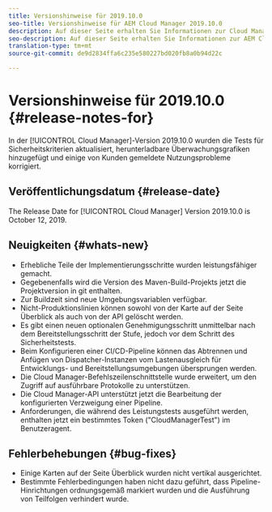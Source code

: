 ```yaml
---
title: Versionshinweise für 2019.10.0
seo-title: Versionshinweise für AEM Cloud Manager 2019.10.0
description: Auf dieser Seite erhalten Sie Informationen zur Cloud Manager-Version 2019.10.0.
seo-description: Auf dieser Seite erhalten Sie Informationen zur AEM Cloud Manager-Version 2019.10.0.
translation-type: tm+mt
source-git-commit: de9d2834ffa6c235e580227bd020fb8a0b94d22c

---
```


# Versionshinweise für 2019.10.0 {#release-notes-for}

In der [!UICONTROL Cloud Manager]-Version 2019.10.0 wurden die Tests für Sicherheitskriterien aktualisiert, herunterladbare Überwachungsgrafiken hinzugefügt und einige von Kunden gemeldete Nutzungsprobleme korrigiert.

## Veröffentlichungsdatum {#release-date}

The Release Date for [!UICONTROL Cloud Manager] Version 2019.10.0 is October 12, 2019.

## Neuigkeiten {#whats-new}

* Erhebliche Teile der Implementierungsschritte wurden leistungsfähiger gemacht.
* Gegebenenfalls wird die Version des Maven-Build-Projekts jetzt die Projektversion in git enthalten.
* Zur Buildzeit sind neue Umgebungsvariablen verfügbar.
* Nicht-Produktionslinien können sowohl von der Karte auf der Seite Überblick als auch von der API gelöscht werden.
* Es gibt einen neuen optionalen Genehmigungsschritt unmittelbar nach dem Bereitstellungsschritt der Stufe, jedoch vor dem Schritt des Sicherheitstests.
* Beim Konfigurieren einer CI/CD-Pipeline können das Abtrennen und Anfügen von Dispatcher-Instanzen vom Lastenausgleich für Entwicklungs- und Bereitstellungsumgebungen übersprungen werden.
* Die Cloud Manager-Befehlszeilenschnittstelle wurde erweitert, um den Zugriff auf ausführbare Protokolle zu unterstützen.
* Die Cloud Manager-API unterstützt jetzt die Bearbeitung der konfigurierten Verzweigung einer Pipeline.
* Anforderungen, die während des Leistungstests ausgeführt werden, enthalten jetzt ein bestimmtes Token ("CloudManagerTest") im Benutzeragent.

## Fehlerbehebungen {#bug-fixes}

* Einige Karten auf der Seite Überblick wurden nicht vertikal ausgerichtet.
* Bestimmte Fehlerbedingungen haben nicht dazu geführt, dass Pipeline-Hinrichtungen ordnungsgemäß markiert wurden und die Ausführung von Teilfolgen verhindert wurde.
